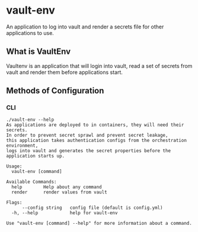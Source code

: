 # vault-env
An application to log into vault and render a secrets file for other applications to use.

## What is VaultEnv

Vaultenv is an application that will login into vault, read a set of secrets from vault and render them before applications start. 


## Methods of Configuration

### CLI

```
./vault-env --help  
As applications are deployed to in containers, they will need their secrets. 
In order to prevent secret sprawl and prevent secret leakage, 
this application takes authentication configs from the orchestration environment, 
logs into vault and generates the secret properties before the application starts up.

Usage:
  vault-env [command]

Available Commands:
  help        Help about any command
  render      render values from vault

Flags:
      --config string   config file (default is config.yml)
  -h, --help            help for vault-env

Use "vault-env [command] --help" for more information about a command.
```